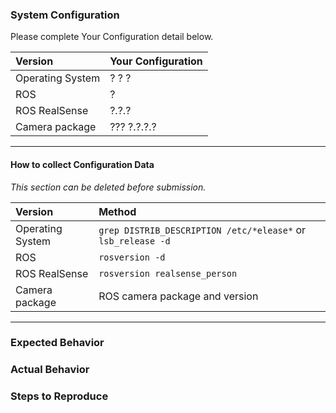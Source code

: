 ### System Configuration
Please complete Your Configuration detail below.

| Version               | Your Configuration   |
|:--------------------- |:---------------------|
| Operating System      | ? ? ?                |
| ROS                   | ?                    |
| ROS RealSense         | ?.?.?                |
| Camera package        | ??? ?.?.?.?          |

---
#### How to collect Configuration Data
*This section can be deleted before submission.*

| Version               | Method |
|:--------------------- |:------------ |
| Operating System      | `grep DISTRIB_DESCRIPTION /etc/*elease*` or `lsb_release -d` |
| ROS                   | `rosversion -d` |
| ROS RealSense         | `rosversion realsense_person` |
| Camera package        | ROS camera package and version |

---


### Expected Behavior


### Actual Behavior


### Steps to Reproduce


